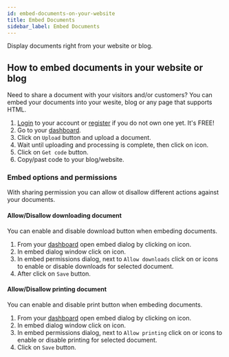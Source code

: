 ```yaml
---
id: embed-documents-on-your-website
title: Embed Documents
sidebar_label: Embed Documents
---
```


Display documents right from your website or blog.

## How to embed documents in your website or blog
Need to share a document with your visitors and/or customers? You can embed your documents into your wesite, blog or any page that supports HTML.
1. [Login](https://conholdate.app/signin) to your account or [register](https://conholdate.app/signin) if you do not own one yet. It's FREE!
1. Go to your [dashboard](https://dashboard.conholdate.app).
1. Click on `Upload` button and upload a document.
1. Wait until uploading and processing is complete, then click on <i class="fas fa-code"></i> icon.
1. Click on `Get code` button.
1. Copy/past code to your blog/website.

### Embed options and permissions
With sharing permission you can allow ot disallow different actions against your documents.

#### Allow/Disallow downloading document
You can enable and disable download button when embeding documents.  
1. From your [dashboard](https://dashboard.conholdate.app) open embed dialog by clicking on <i class="fas fa-code"></i> icon.
1. In embed dialog window click on <i class="fas fa-cog"></i> icon.
1. In embed permissions dialog, next to `Allow downloads` click on <i class="fas fa-toggle-on"></i> or <i class="fas fa-toggle-off"></i> icons to enable or disable downloads for selected document.
1. After click on `Save` button.

#### Allow/Disallow printing document
You can enable and disable print button when embeding documents.  
1. From your [dashboard](https://dashboard.conholdate.app) open embed dialog by clicking on <i class="fas fa-code"></i> icon.
1. In embed dialog window click on <i class="fas fa-cog"></i> icon.
1. In embed permissions dialog, next to `Allow printing` click on <i class="fas fa-toggle-on"></i> or <i class="fas fa-toggle-off"></i> icons to enable or disable printing for selected document.
1. Click on `Save` button.